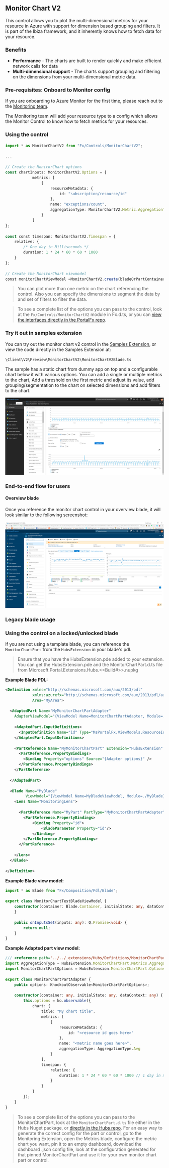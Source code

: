 <a name="monitor-chart-v2"></a>
## Monitor Chart V2
This control allows you to plot the multi-dimensional metrics for your resource in Azure with support for dimension based grouping and filters. It is part of the Ibiza framework, and it inherently knows how to fetch data for your resource.

<a name="monitor-chart-v2-benefits"></a>
### Benefits
- **Performance** - The charts are built to render quickly and make efficient network calls for data
- **Multi-dimensional support** - The charts support grouping and filtering on the dimensions from your multi-dimensional metric data.

<a name="monitor-chart-v2-pre-requisites-onboard-to-monitor-config"></a>
### Pre-requisites: Onboard to Monitor config
If you are onboarding to Azure Monitor for the first time, please reach out to the [Monitoring team](mailto:monitoringcontrib@microsoft.com).

The Monitoring team will add your resource type to a config which allows the Monitor Control to know how to fetch metrics for your resources.


<a name="monitor-chart-v2-using-the-control"></a>
### Using the control
```typescript
import * as MonitorChartV2 from "Fx/Controls/MonitorChartV2";

...

// Create the MonitorChart options
const chartInputs: MonitorChartV2.Options = {
            metrics: [
                {
                    resourceMetadata: {
                        id: "subscription/resource/id"
                    },
                    name: "exceptions/count",
                    aggregationType: MonitorChartV2.Metric.AggregationType.Sum
                }
            ]
};

const const timespan: MonitorChartV2.Timespan = {
    relative: {
        /* One day in Milliseconds */
        duration: 1 * 24 * 60 * 60 * 1000
    }
};

// Create the MonitorChart viewmodel
const monitorChartViewModel =MonitorChartV2.create(bladeOrPartContainer, monitorChartOptions);
```

> You can plot more than one metric on the chart referencing the control. Also you can specify the dimensions to segment the data by and set of filters to filter the data.

> To see a complete list of the options you can pass to the control, look at the `Fx/Controls/MonitorChartV2` module in Fx.d.ts, or you can [view the interfaces directly in the PortalFx repo][4].

<a name="monitor-chart-v2-try-it-out-in-samples-extension"></a>
### Try it out in samples extension
You can try out the monitor chart v2 control in the [Samples Extension][1], or view the code directly in the Samples Extension at:

`\Client\V2\Preview\MonitorChartV2\MonitorChartV2Blade.ts`

The sample has a static chart from dummy app on top and a configurable chart below it with various options. You can add a single or multiple metrics to the chart, Add a threshold on the first metric and adjust its value, add grouping/segmentation to the chart on selected dimensions and add filters to the chart.

![Metrics chart control single input][2]

<a name="monitor-chart-v2-end-to-end-flow-for-users"></a>
### End-to-end flow for users

<a name="monitor-chart-v2-end-to-end-flow-for-users-overview-blade"></a>
#### Overview blade
Once you reference the monitor chart control in your overview blade, it will look similar to the following screenshot:

![Monitor chart control overview blade][3]

<a name="monitor-chart-v2-legacy-blade-usage"></a>
### Legacy blade usage
<a name="monitor-chart-v2-using-the-control-on-a-locked-unlocked-blade"></a>
### Using the control on a locked/unlocked blade
If you are not using a template blade, you can reference the `MonitorChartPart` from the `HubsExtension` in your blade's pdl.

> Ensure that you have the HubsExtension.pde added to your extension. You can get the HubsExtension.pde and the MonitorChartPart.d.ts file from Microsoft.Portal.Extensions.Hubs.<<Build#>>.nupkg

**Example Blade PDL:**
```xml
<Definition xmlns="http://schemas.microsoft.com/aux/2013/pdl"
            xmlns:azurefx="http://schemas.microsoft.com/aux/2013/pdl/azurefx"
            Area="MyArea">

  <AdaptedPart Name="MyMonitorChartPartAdapter"
    AdapterViewModel="{ViewModel Name=MonitorChartPartAdapter, Module=./MonitorChartPartAdapter}">

    <AdaptedPart.InputDefinitions>
      <InputDefinition Name="id" Type="MsPortalFx.ViewModels.ResourceId" />
    </AdaptedPart.InputDefinitions>

    <PartReference Name="MyMonitorChartPart" Extension="HubsExtension" PartType="MonitorChartPart">
      <PartReference.PropertyBindings>
        <Binding Property="options" Source="{Adapter options}" />
      </PartReference.PropertyBindings>
    </PartReference>

  </AdaptedPart>

  <Blade Name="MyBlade"
         ViewModel="{ViewModel Name=MyBladeViewModel, Module=./MyBlade}">
    <Lens Name="MonitoringLens">

      <PartReference Name="MyPart" PartType="MyMonitorChartPartAdapter" InitialSize="HeroWide">
        <PartReference.PropertyBindings>
            <Binding Property="id">
                <BladeParameter Property="id"/>
            </Binding>
        </PartReference.PropertyBindings>
      </PartReference>

    </Lens>
  </Blade>

</Definition>
```

**Example Blade view model:**
```typescript
import * as Blade from "Fx/Composition/Pdl/Blade";

export class MonitorChartTestBladeViewModel {
    constructor(container: Blade.Container, initialState: any, dataContext: any) {
    }

    public onInputsSet(inputs: any): Q.Promise<void> {
        return null;
    }
}
```

**Example Adapted part view model:**
```typescript
/// <reference path="../../_extensions/Hubs/Definitions/MonitorChartPart.d.ts />
import AggregationType = HubsExtension.MonitorChartPart.Metrics.AggregationType;
import MonitorChartPartOptions = HubsExtension.MonitorChartPart.Options;

export class MonitorChartPartAdapter {
    public options: KnockoutObservable<MonitorChartPartOptions>;

    constructor(container: any, initialState: any, dataContext: any) {
        this.options = ko.observable({
            chart: {
                title: "My chart title",
                metrics: [
                    {
                        resourceMetadata: {
                            id: "<resource id goes here>"
                        },
                        name: "<metric name goes here>",
                        aggregationType: AggregationType.Avg
                    }
                ],
                timespan: {
                    relative: {
                        duration: 1 * 24 * 60 * 60 * 1000 // 1 day in milliseconds
                    }
                }
            }
        });
    }
}
```

> To see a complete list of the options you can pass to the MonitorChartPart, look at the `MonitorChartPart.d.ts` file either in the Hubs Nuget package, or [directly in the Hubs repo][5].
> For an easy way to generate the correct config for the part or control, go to the Monitoring Extension, open the Metrics blade, configure the metric chart you want, pin it to an empty dashboard, download the dashboard .json config file, look at the configuration generated for that pinned MonitorChartPart and use it for your own monitor chart part or control.

<!-- References -->
[1]: https://df.onecloud.azure-test.net/#blade/SamplesExtension/SDKMenuBlade/monitorchartv2
[2]: ../media/portalfx-controls-monitor-chart-v2/monitor-chart-v2-control-sample.png
[3]: ../media/portalfx-controls-monitor-chart-v2/monitor-chart-v2-control-overview-blade.png
[4]: https://msazure.visualstudio.com/DefaultCollection/One/_git/AzureUX-PortalFX?path=%2Fsrc%2FSDK%2FFramework.Client%2FTypeScript%2FFx%2FControls%2FMonitorChartV2.ts&version=GBproduction&_a=contents
[5]: https://msazure.visualstudio.com/DefaultCollection/One/_git/AzureUX-PortalFX?path=%2Fsrc%2FSDK%2FExtensions%2FHubsExtension%2FTypeScript%2FHubsExtension%2FForExport%2FMonitorChartPart.d.ts&_a=contents
